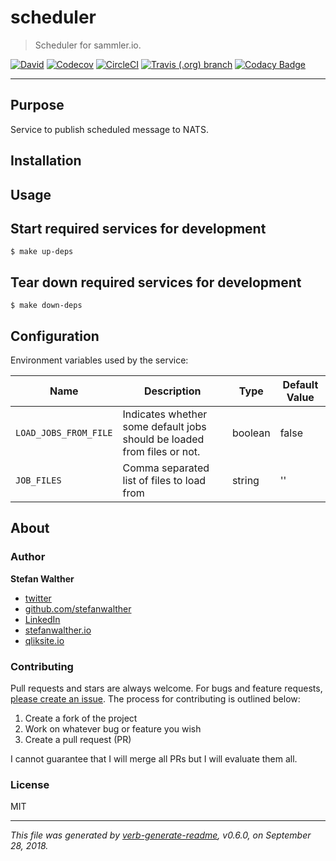 # scheduler

> Scheduler for sammler.io.

[![David](https://img.shields.io/david/stefanwalther/scheduler.svg)](https://github.com/stefanwalther/scheduler)
[![Codecov](https://img.shields.io/codecov/c/github/stefanwalther/scheduler.svg?logo=codecov)](https://codecov.io/gh/stefanwalther/scheduler)
[![CircleCI](https://img.shields.io/circleci/project/github/stefanwalther/scheduler.svg?logo=circleci)](https://circleci.com/gh/stefanwalther/scheduler/tree/master)
[![Travis (.org) branch](https://img.shields.io/travis/stefanwalther/scheduler/master.svg?logo=travis)](https://travis-ci.org/stefanwalther/scheduler.svg?branch=master)
[![Codacy Badge](https://api.codacy.com/project/badge/Grade/cd348c2723f54f7398399549225ca2e9)](https://www.codacy.com/app/stefan-walther/sense-go?utm_source=github.com&amp;utm_medium=referral&amp;utm_content=stefanwalther/sense-go&amp;utm_campaign=badger)

---

## Purpose

Service to publish scheduled message to NATS.

## Installation

## Usage

## Start required services for development

```
$ make up-deps
```

## Tear down required services for development

```
$ make down-deps
```

## Configuration

Environment variables used by the service:

| Name                  | Description                                                             | Type          | Default Value |
| ---                   | ---                                                                     | ---           | ---           |
| `LOAD_JOBS_FROM_FILE` | Indicates whether some default jobs should be loaded from files or not. | boolean       | false         |
| `JOB_FILES`           | Comma separated list of files to load from                              | string        | ''            |

## About

### Author
**Stefan Walther**

* [twitter](http://twitter.com/waltherstefan)  
* [github.com/stefanwalther](http://github.com/stefanwalther) 
* [LinkedIn](https://www.linkedin.com/in/stefanwalther/) 
* [stefanwalther.io](https://stefanwalther.io)
* [qliksite.io](http://qliksite.io)

### Contributing
Pull requests and stars are always welcome. For bugs and feature requests, [please create an issue](https://github.com/sammlerio/scheduler/issues). The process for contributing is outlined below:

1. Create a fork of the project
2. Work on whatever bug or feature you wish
3. Create a pull request (PR)

I cannot guarantee that I will merge all PRs but I will evaluate them all.

### License
MIT

***

_This file was generated by [verb-generate-readme](https://github.com/verbose/verb-generate-readme), v0.6.0, on September 28, 2018._

